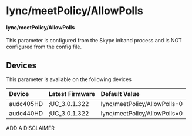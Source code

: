 ﻿---
description: lync/meetPolicy/AllowPolls
search:
    keywords: ['lync','meetPolicy','AllowPolls']
---

# lync/meetPolicy/AllowPolls

#### lync/meetPolicy/AllowPolls

This parameter is configured from the Skype inband process and is NOT configured from the config file.



## Devices
This parameter is available on the following devices

| Device | Latest Firmware | Default Value |
|:---|:---|:---|
| audc405HD | ;UC_3.0.1.322 | lync/meetPolicy/AllowPolls=0 
| audc440HD | ;UC_3.0.1.322 | lync/meetPolicy/AllowPolls=0 

ADD A DISCLAIMER
